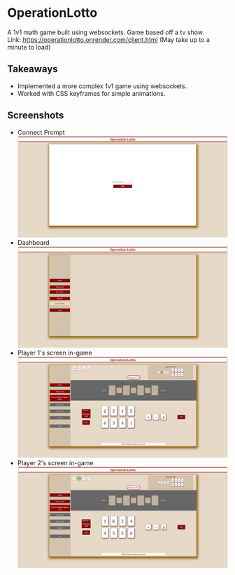 # OperationLotto
A 1v1 math game built using websockets. Game based off a tv show. <br>
Link: https://operationlotto.onrender.com/client.html (May take up to a minute to load)

## Takeaways
- Implemented a more complex 1v1 game using websockets.
- Worked with CSS keyframes for simple animations. 

## Screenshots<br>
- Connect Prompt
![](/screenshots/connect.PNG)
- Dashboard
![](/screenshots/dashboard.PNG)
- Player 1's screen in-game
![](/screenshots/player1.PNG)
- Player 2's screen in-game
![](/screenshots/player2.PNG)

